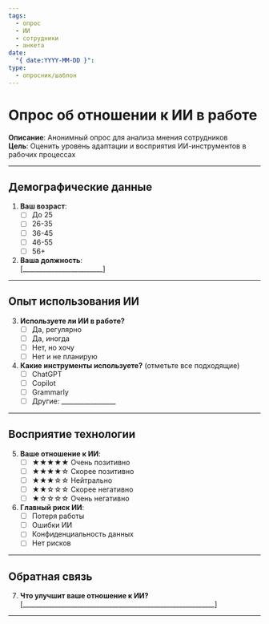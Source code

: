 ```yaml
---
tags:
  - опрос
  - ИИ
  - сотрудники
  - анкета
date:
  "{ date:YYYY-MM-DD }": 
type:
  - опросник/шаблон
---
```


# Опрос об отношении к ИИ в работе

**Описание**: Анонимный опрос для анализа мнения сотрудников  
**Цель**: Оценить уровень адаптации и восприятия ИИ-инструментов в рабочих процессах

---

## Демографические данные
1. **Ваш возраст**:
   - [ ] До 25
   - [ ] 26-35
   - [ ] 36-45
   - [ ] 46-55
   - [ ] 56+

2. **Ваша должность**:  
   [_________________________]

---

## Опыт использования ИИ
3. **Используете ли ИИ в работе?**
   - [ ] Да, регулярно
   - [ ] Да, иногда
   - [ ] Нет, но хочу
   - [ ] Нет и не планирую

4. **Какие инструменты используете?** (отметьте все подходящие)
   - [ ] ChatGPT
   - [ ] Copilot
   - [ ] Grammarly
   - [ ] Другие: _________________

---

## Восприятие технологии
5. **Ваше отношение к ИИ**:
   - [ ] ★★★★★ Очень позитивно
   - [ ] ★★★★☆ Скорее позитивно
   - [ ] ★★★☆☆ Нейтрально
   - [ ] ★★☆☆☆ Скорее негативно
   - [ ] ★☆☆☆☆ Очень негативно

6. **Главный риск ИИ**:
   - [ ] Потеря работы
   - [ ] Ошибки ИИ
   - [ ] Конфиденциальность данных
   - [ ] Нет рисков

---

## Обратная связь
7. **Что улучшит ваше отношение к ИИ?**  
   [____________________________________________________________]

---



